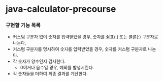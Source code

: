 # java-calculator-precourse

### 구현할 기능 목록

- 커스텀 구분자 없이 숫자를 입력받았을 경우, 숫자를 쉼표(,) 또는 콜론(:) 구분자로 나눈다.
- 커스텀 구분자를 명시하여 숫자를 입력받았을 경우, 숫자를 커스텀 구분자로 나눈다.
- 각 숫자가 양수인지 검사한다.
  - 0이거나 음수일 경우, 예외를 발생시킨다.
- 각 숫자들을 더하여 최종 결과를 계산한다.
